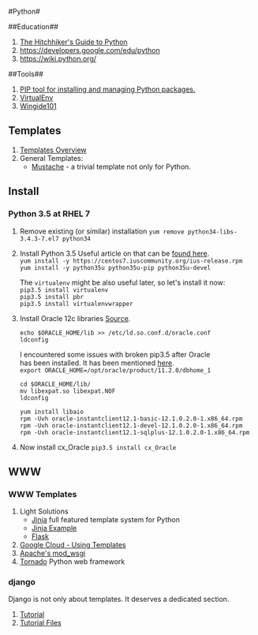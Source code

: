 #Python#

##Education##
1. [The Hitchhiker's Guide to Python](http://docs.python-guide.org/en/latest/)
2. https://developers.google.com/edu/python
3. https://wiki.python.org/

##Tools##
1. [PIP tool for installing and managing Python packages.](https://pip.pypa.io/en/latest/index.html)
2. [VirtualEnv](http://docs.python-guide.org/en/latest/dev/virtualenvs/)
3. [Wingide101](http://wingware.com/downloads/wingide-101)

## Templates ##
1. [Templates Overview](https://wiki.python.org/moin/Templating)
2. General Templates:
   - [Mustache](http://mustache.github.io/) - a trivial template not only for Python.

## Install ##

### Python 3.5 at RHEL 7 ###

1. Remove existing (or similar) installation
   `yum remove python34-libs-3.4.3-7.el7 python34`
2. Install Python 3.5
   Useful article on that can be [found here][1].  
   `yum install -y https://centos7.iuscommunity.org/ius-release.rpm`  
   `yum install -y python35u python35u-pip python35u-devel`  

   The `virtualenv` might be also useful later, so let's install it now:  
   `pip3.5 install virtualenv`  
   `pip3.5 install pbr`  
   `pip3.5 install virtualenvwrapper`  

3. Install Oracle 12c libraries
   [Source][2].

   `echo $ORACLE_HOME/lib >> /etc/ld.so.conf.d/oracle.conf`  
   `ldconfig`  

   I encountered some issues with broken pip3.5 after Oracle  
   has been installed. It has been mentioned [here][issue1].  
   `export ORACLE_HOME=/opt/oracle/product/11.2.0/dbhome_1`  

   `cd $ORACLE_HOME/lib/`  
   `mv libexpat.so libexpat.NOF`  
   `ldconfig`  

   `yum install libaio`  
   `rpm -Uvh oracle-instantclient12.1-basic-12.1.0.2.0-1.x86_64.rpm`  
   `rpm -Uvh oracle-instantclient12.1-devel-12.1.0.2.0-1.x86_64.rpm`  
   `rpm -Uvh oracle-instantclient12.1-sqlplus-12.1.0.2.0-1.x86_64.rpm`  

4. Now install cx_Oracle
   `pip3.5 install cx_Oracle`

## WWW ##

### WWW Templates ###

1. Light Solutions
   - [Jinja](http://jinja.pocoo.org/) full featured template system for Python
   - [Jinja Example](http://runnable.com/Upjr1LZv_TADAAOj/example-website-layout-in-jinja2-for-python-and-wsgi)
   - [Flask](http://flask.pocoo.org) 
2. [Google Cloud - Using Templates](https://cloud.google.com/appengine/docs/python/gettingstartedpython27/templates)
3. [Apache's mod_wsgi](http://flask.pocoo.org/docs/0.10/deploying/mod_wsgi/)
4. [Tornado](http://www.tornadoweb.org/en/stable/) Python web framework

### django ###
Django is not only about templates. It deserves a dedicated section.

1. [Tutorial](https://docs.djangoproject.com/en/1.7/intro/tutorial01/)
2. [Tutorial Files](https://github.com/django/djangoproject.com)


[1]: http://stackoverflow.com/questions/8087184/problems-installing-python3-on-rhel
[2]: https://www.mylinuxplace.com/install-cx_oracle-on-centos-7/
[issue1]: https://bbs.archlinux.org/viewtopic.php?id=140916
